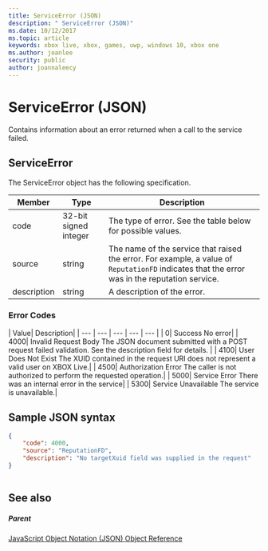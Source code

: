 ```yaml
---
title: ServiceError (JSON)
description: " ServiceError (JSON)"
ms.date: 10/12/2017
ms.topic: article
keywords: xbox live, xbox, games, uwp, windows 10, xbox one
ms.author: joanlee
security: public
author: joannaleecy
---
```


# ServiceError (JSON)
Contains information about an error returned when a call to the service failed. 
<a id="ID4EN"></a>

 
## ServiceError
 
The ServiceError object has the following specification.
 
| Member| Type| Description| 
| --- | --- | --- | 
| code| 32-bit signed integer | The type of error. See the table below for possible values. | 
| source| string | The name of the service that raised the error. For example, a value of <code>ReputationFD</code> indicates that the error was in the reputation service. | 
| description| string| A description of the error. | 
 
<a id="ID4EBC"></a>

 
### Error Codes
 
| Value| Description| 
| --- | --- | --- | --- | --- | 
| 0| Success No error| 
| 4000| Invalid Request Body The JSON document submitted with a POST request failed validation. See the description field for details. | 
| 4100| User Does Not Exist The XUID contained in the request URI does not represent a valid user on XBOX Live.| 
| 4500| Authorization Error The caller is not authorized to perform the requested operation.| 
| 5000| Service Error There was an internal error in the service| 
| 5300| Service Unavailable The service is unavailable.| 
   
<a id="ID4EQE"></a>

 
## Sample JSON syntax
 

```json
{
    "code": 4000,
    "source": "ReputationFD",
    "description": "No targetXuid field was supplied in the request"
}
    
```

  
<a id="ID4EZE"></a>

 
## See also
 
<a id="ID4E2E"></a>

 
##### Parent 

[JavaScript Object Notation (JSON) Object Reference](atoc-xboxlivews-reference-json.md)

   